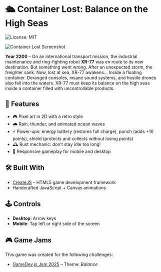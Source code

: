 # 🛳️ Container Lost: Balance on the High Seas
![License: MIT](https://img.shields.io/badge/License-MIT-blue.svg)

![Container Lost Screenshot](http://container-lost.jamesrmoro.me/assets/images/intro-desktop.jpg)

**Year 2200** – On an international transport mission, the industrial maintenance and ring-fighting robot **XR-77** was en route to its new destination. But something went wrong. After an unexpected storm, the freighter sank. Now, lost at sea, XR-77 awakens… Inside a floating container. Deranged consoles, insane sound systems, and hostile drones also fell into the waters. XR-77 must keep its balance on the high seas inside a container filled with uncontrollable products.

## 🌊 Features

- 🎮 Pixel art in 2D with a retro style  
- 🌧️ Rain, thunder, and animated ocean waves  
- ⚡ Power-ups: energy battery (restores full charge), punch (adds +10 points), shield (protects and collects without losing points)  
- 🕰️ Rust mechanic: don’t stay idle too long!  
- 📱 Responsive gameplay for mobile and desktop   

## 🛠 Built With

- [CreateJS](https://createjs.com/) – HTML5 game development framework  
- Handcrafted JavaScript + Canvas animations  

## 🕹 Controls

- **Desktop**: Arrow keys 
- **Mobile**: Tap left or right side of the screen  

## 🎮 Game Jams

This game was created for the following challenges:

- <a href="https://gamedevjs.com/jam/2025/" target="_blank" rel="noopener noreferrer">GameDev.js Jam 2025</a> – Theme: *Balance*
